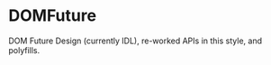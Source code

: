 DOMFuture
=========

DOM Future Design (currently IDL), re-worked APIs in this style, and polyfills.
